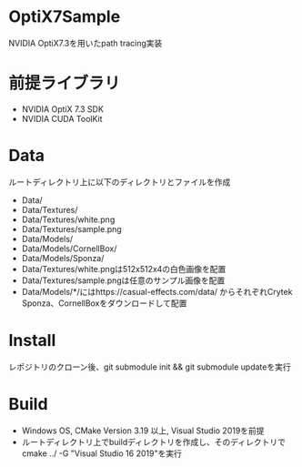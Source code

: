 # OptiX7Sample
NVIDIA OptiX7.3を用いたpath tracing実装
# 前提ライブラリ
- NVIDIA OptiX 7.3 SDK
- NVIDIA CUDA ToolKit
# Data
ルートディレクトリ上に以下のディレクトリとファイルを作成
- Data/
- Data/Textures/
- Data/Textures/white.png
- Data/Textures/sample.png
- Data/Models/
- Data/Models/CornellBox/
- Data/Models/Sponza/
- Data/Textures/white.pngは512x512x4の白色画像を配置
- Data/Textures/sample.pngは任意のサンプル画像を配置
- Data/Models/*/にはhttps://casual-effects.com/data/ からそれぞれCrytek Sponza、CornellBoxをダウンロードして配置
# Install
レポジトリのクローン後、git submodule init && git submodule updateを実行 
# Build 
- Windows OS, CMake Version 3.19 以上, Visual Studio 2019を前提
- ルートディレクトリ上でbuildディレクトリを作成し、そのディレクトリで cmake ../ -G "Visual Studio 16 2019"を実行
